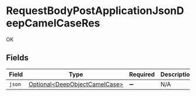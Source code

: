# RequestBodyPostApplicationJsonDeepCamelCaseRes

OK


## Fields

| Field                                                                        | Type                                                                         | Required                                                                     | Description                                                                  |
| ---------------------------------------------------------------------------- | ---------------------------------------------------------------------------- | ---------------------------------------------------------------------------- | ---------------------------------------------------------------------------- |
| `json`                                                                       | [Optional\<DeepObjectCamelCase>](../../models/shared/DeepObjectCamelCase.md) | :heavy_minus_sign:                                                           | N/A                                                                          |
